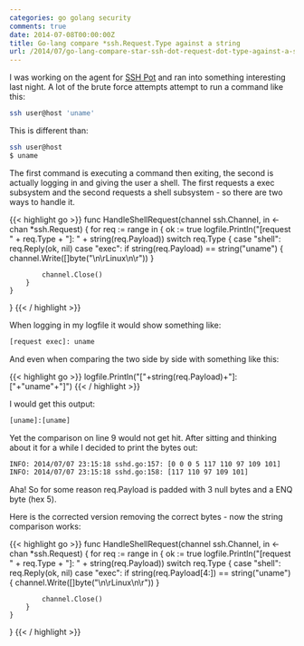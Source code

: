 ```yaml
---
categories: go golang security
comments: true
date: 2014-07-08T00:00:00Z
title: Go-lang compare *ssh.Request.Type against a string
url: /2014/07/go-lang-compare-star-ssh-dot-request-dot-type-against-a-string/
---
```


I was working on the agent for [SSH Pot](http://sshpot.com/) and ran into something interesting last night. A lot of the brute force attempts attempt to run a command like this:

``` bash
ssh user@host 'uname'
```

This is different than:


``` bash
ssh user@host
$ uname
```

The first command is executing a command then exiting, the second is actually logging in and giving the user a shell. The first requests a exec subsystem and the second requests a shell subsystem - so there are two ways to handle it.


{{< highlight go >}}
func HandleShellRequest(channel ssh.Channel, in <-chan *ssh.Request) {
	for req := range in {
		ok := true
		logfile.Println("[request " + req.Type + "]: " + string(req.Payload))
		switch req.Type {
		case "shell":
			req.Reply(ok, nil)
		case "exec":
			if string(req.Payload) == string("uname") {
				channel.Write([]byte("\n\rLinux\n\r"))
			}

			channel.Close()
		}
	}
}
{{< / highlight >}}

When logging in my logfile it would show something like:

``` bash
[request exec]: uname
```

And even when comparing the two side by side with something like this:

{{< highlight go >}}
logfile.Println("["+string(req.Payload)+"]:["+"uname"+"]")
{{< / highlight >}}

I would get this output:

``` bash
[uname]:[uname]
```

Yet the comparison on line 9 would not get hit. After sitting and thinking about it for a while I decided to print the bytes out:

``` bash
INFO: 2014/07/07 23:15:18 sshd.go:157: [0 0 0 5 117 110 97 109 101]
INFO: 2014/07/07 23:15:18 sshd.go:158: [117 110 97 109 101]
```

Aha! So for some reason req.Payload is padded with 3 null bytes and a ENQ byte (hex 5).

Here is the corrected version removing the correct bytes - now the string comparison works:


{{< highlight go >}}
func HandleShellRequest(channel ssh.Channel, in <-chan *ssh.Request) {
	for req := range in {
		ok := true
		logfile.Println("[request " + req.Type + "]: " + string(req.Payload))
		switch req.Type {
		case "shell":
			req.Reply(ok, nil)
		case "exec":
			if string(req.Payload[4:]) == string("uname") {
				channel.Write([]byte("\n\rLinux\n\r"))
			}

			channel.Close()
		}
	}
}
{{< / highlight >}}

